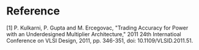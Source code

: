 # Reference

[1] P. Kulkarni, P. Gupta and M. Ercegovac, "Trading Accuracy for Power with an Underdesigned Multiplier Architecture," 2011 24th Internatioal Conference on VLSI Design, 2011, pp. 346-351, doi: 10.1109/VLSID.2011.51.